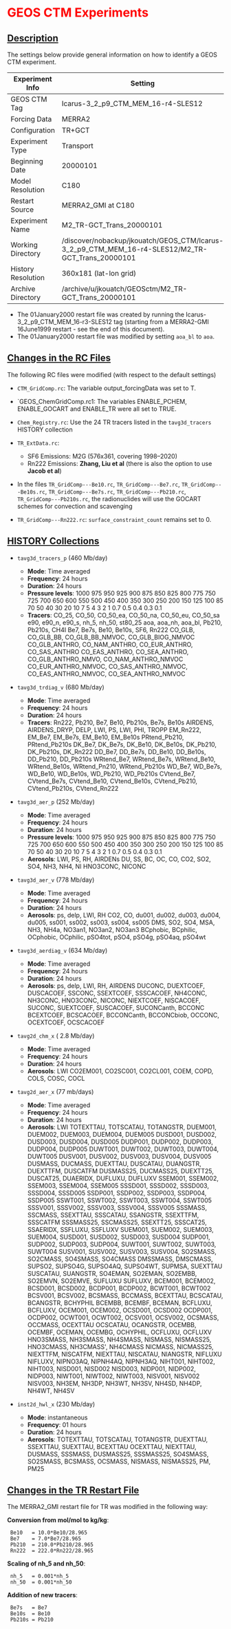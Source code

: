 # <span style="color: red">GEOS CTM Experiments</span>

## [Description](#)

The settings below provide general information on how to identify a GEOS CTM experiment.

| Experiment Info | Setting                            |
|             --- | ---                                |
| GEOS CTM Tag    | Icarus-3_2_p9_CTM_MEM_16-r4-SLES12 |
| Forcing Data    | MERRA2                             |
| Configuration   | TR+GCT                                 |
| Experiment Type | Transport                          |
| Beginning Date  | 20000101  |
| Model Resolution| C180                               |
| Restart Source  | MERRA2_GMI at C180                 |
| Experiment Name | M2_TR-GCT_Trans_20000101               |
| Working Directory | /discover/nobackup/jkouatch/GEOS_CTM/Icarus-3_2_p9_CTM_MEM_16-r4-SLES12/M2_TR-GCT_Trans_20000101 |
| History Resolution |  360x181 (lat-lon grid)             |
| Archive Directory | /archive/u/jkouatch/GEOSctm/M2_TR-GCT_Trans_20000101 |

- The 01January2000 restart file was created by running the Icarus-3_2_p9_CTM_MEM_16-r3-SLES12 tag (starting from a MERRA2-GMI 16June1999 restart - see the end of this document). 
- The 01January2000 restart file was modified by setting `aoa_bl` to `aoa`.

## [Changes in the RC Files](#)

The following RC files were modified (with respect to the default settings)

* `CTM_GridComp.rc`: The variable output_forcingData was set to T.

* `GEOS_ChemGridComp.rc1: The variables ENABLE_PCHEM, ENABLE_GOCART and ENABLE_TR were all set to TRUE.

* `Chem_Registry.rc`: Use the 24 TR tracers listed in the `tavg3d_tracers` HISTORY collection

* `TR_ExtData.rc`:

     - SF6 Emissions:   M2G (576x361, covering 1998–2020)
     - Rn222 Emissions: **Zhang, Liu et al** (there is also the option to use **Jacob et al**)

* In the files `TR_GridComp---Be10.rc`,  `TR_GridComp---Be7.rc`, `TR_GridComp---Be10s.rc`, 
  `TR_GridComp---Be7s.rc`, `TR_GridComp---Pb210.rc`, `TR_GridComp---Pb210s.rc`,
  the radionuclides will use the GOCART schemes for convection and scavenging
  
* `TR_GridComp---Rn222.rc`: `surface_constraint_count` remains set to 0.

## [HISTORY Collections](#)

- `tavg3d_tracers_p` (460 Mb/day)
     * **Mode**: Time averaged
     * **Frequency**: 24 hours
     * **Duration**:  24 hours
     * **Pressure levels**: 1000 975 950 925 900 875 850 825 800
                         775 750 725 700 650 600 550 500 450
                         400 350 300 250 200 150 125 100  85
                          70  50  40  30  20  10   7   5   4
                           3   2   1 0.7 0.5 0.4 0.3 0.1
     * **Tracers**: CO_25, CO_50,  CO_50_ea, CO_50_na, CO_50_eu, CO_50_sa
                    e90,   e90_n,  e90_s,    nh_5,     nh_50,    st80_25
                    aoa,   aoa_nh, aoa_bl,   Pb210,    Pb210s,   CH4I
                    Be7,   Be7s,   Be10,     Be10s,    SF6,      Rn222
                    CO_GLB, CO_GLB_BB, CO_GLB_BB_NMVOC, CO_GLB_BIOG_NMVOC
                    CO_GLB_ANTHRO, CO_NAM_ANTHRO, CO_EUR_ANTHRO, CO_SAS_ANTHRO
                    CO_EAS_ANTHRO, CO_SEA_ANTHRO, CO_GLB_ANTHRO_NMVO, CO_NAM_ANTHRO_NMVOC
                    CO_EUR_ANTHRO_NMVOC, CO_SAS_ANTHRO_NMVOC, CO_EAS_ANTHRO_NMVOC, CO_SEA_ANTHRO_NMVOC
 
 - `tavg3d_trdiag_v` (680 Mb/day)
     * **Mode**: Time averaged
     * **Frequency**: 24 hours
     * **Duration**:  24 hours
     * **Tracers**: Rn222, Pb210,  Be7, Be10, Pb210s, Be7s, Be10s
                    AIRDENS, AIRDENS_DRYP, DELP, LWI, PS, LWI, PHI, TROPP
                    EM_Rn222, EM_Be7, EM_Be7s, EM_Be10, EM_Be10s
                    PRtend_Pb210, PRtend_Pb210s
                    DK_Be7, DK_Be7s, DK_Be10, DK_Be10s, DK_Pb210, DK_Pb210s, DK_Rn222
                    DD_Be7, DD_Be7s, DD_Be10, DD_Be10s, DD_Pb210, DD_Pb210s
                    WRtend_Be7, WRtend_Be7s, WRtend_Be10, WRtend_Be10s, WRtend_Pn210, WRtend_Pb210s
                    WD_Be7, WD_Be7s, WD_Be10, WD_Be10s, WD_Pb210, WD_Pb210s
                    CVtend_Be7, CVtend_Be7s, CVtend_Be10, CVtend_Be10s, CVtend_Pb210, CVtend_Pb210s, CVtend_Rn222
 
 
 - `tavg3d_aer_p` (252 Mb/day)
     * **Mode**: Time averaged
     * **Frequency**: 24 hours
     * **Duration**:  24 hours
     * **Pressure levels**: 1000 975 950 925 900 875 850 825 800
                         775 750 725 700 650 600 550 500 450
                         400 350 300 250 200 150 125 100  85
                          70  50  40  30  20  10   7   5   4
                           3   2   1 0.7 0.5 0.4 0.3 0.1
     * **Aerosols**: LWI, PS, RH, AIRDENs
                     DU, SS, BC, OC, CO, CO2, SO2, SO4, NH3, NH4, NI
                     HNO3CONC, NICONC


 - `tavg3d_aer_v` (778 Mb/day)
     * **Mode**: Time averaged
     * **Frequency**: 24 hours
     * **Duration**:  24 hours
     * **Aerosols**: ps, delp, LWI, RH
                     CO2, CO, du001, du002, du003, du004, du005, ss001, ss002, ss003, ss004, ss005
                     DMS, SO2, SO4, MSA, NH3, NH4a, NO3an1, NO3an2, NO3an3
                     BCphobic, BCphilic, OCphobic, OCphilic, pSO4tot, pSO4, pSO4g, pSO4aq, pSO4wt

 - `tavg3d_aerdiag_v` (634 Mb/day)
     * **Mode**: Time averaged
     * **Frequency**: 24 hours
     * **Duration**:  24 hours
     * **Aerosols**: ps, delp, LWI, RH, AIRDENS
                     DUCONC, DUEXTCOEF, DUSCACOEF, SSCONC, 
                     SSEXTCOEF, SSSCACOEF, NH4CONC, NH3CONC, HNO3CONC, NICONC, 
                     NIEXTCOEF, NISCACOEF, SUCONC, SUEXTCOEF, SUSCACOEF, SUCONCanth, BCCONC
                     BCEXTCOEF, BCSCACOEF, BCCONCanth, BCCONCbiob, OCCONC, OCEXTCOEF, OCSCACOEF

 - `tavg2d_chm_x` ( 2.8 Mb/day)
     * **Mode**: Time averaged
     * **Frequency**: 24 hours
     * **Duration**:  24 hours
     * **Aerosols**: LWI
                     CO2EM001, CO2SC001, CO2CL001, COEM, COPD, COLS, COSC, COCL

 - `tavg2d_aer_x` (77 mb/days)
     * **Mode**: Time averaged
     * **Frequency**: 24 hours
     * **Duration**:  24 hours
     * **Aerosols**: LWI
                     TOTEXTTAU, TOTSCATAU, TOTANGSTR, 
                     DUEM001, DUEM002, DUEM003, DUEM004, DUEM005
                     DUSD001, DUSD002, DUSD003, DUSD004, DUSD005
                     DUDP001, DUDP002, DUDP003, DUDP004, DUDP005
                     DUWT001, DUWT002, DUWT003, DUWT004, DUWT005
                     DUSV001, DUSV002, DUSV003, DUSV004, DUSV005
                     DUSMASS, DUCMASS, DUEXTTAU, DUSCATAU, DUANGSTR, DUEXTTFM, DUSCATFM
                     DUSMASS25, DUCMASS25, DUEXTT25, DUSCAT25, DUAERIDX, DUFLUXU, DUFLUXV
                     SSEM001, SSEM002, SSEM003, SSEM004, SSEM005
                     SSSD001, SSSD002, SSSD003, SSSD004, SSSD005
                     SSDP001, SSDP002, SSDP003, SSDP004, SSDP005
                     SSWT001, SSWT002, SSWT003, SSWT004, SSWT005
                     SSSV001, SSSV002, SSSV003, SSSV004, SSSV005
                     SSSMASS, SSCMASS, SSEXTTAU, SSSCATAU, SSANGSTR, SSEXTTFM, SSSCATFM
                     SSSMASS25, SSCMASS25, SSEXTT25, SSSCAT25, SSAERIDX, SSFLUXU, SSFLUXV
                     SUEM001, SUEM002, SUEM003, SUEM004, SUSD001, SUSD002, SUSD003, SUSD004
                     SUDP001, SUDP002, SUDP003, SUDP004, SUWT001, SUWT002, SUWT003, SUWT004
                     SUSV001, SUSV002, SUSV003, SUSV004, SO2SMASS, SO2CMASS, SO4SMASS, SO4CMASS
                     DMSSMASS, DMSCMASS, SUPSO2, SUPSO4G, SUPSO4AQ, SUPSO4WT, SUPMSA, SUEXTTAU
                     SUSCATAU, SUANGSTR, SO4EMAN, SO2EMAN, SO2EMBB, SO2EMVN, SO2EMVE, SUFLUXU
                     SUFLUXV, BCEM001, BCEM002, BCSD001, BCSD002, BCDP001, BCDP002, BCWT001, BCWT002
                     BCSV001, BCSV002, BCSMASS, BCCMASS, BCEXTTAU, BCSCATAU, BCANGSTR, BCHYPHIL
                     BCEMBB, BCEMBF, BCEMAN, BCFLUXU, BCFLUXV, OCEM001, OCEM002, OCSD001, OCSD002
                     OCDP001, OCDP002, OCWT001, OCWT002, OCSV001, OCSV002, OCSMASS, OCCMASS, OCEXTTAU
                     OCSCATAU, OCANGSTR, OCEMBB, OCEMBF, OCEMAN, OCEMBG, OCHYPHIL, OCFLUXU, OCFLUXV
                     HNO3SMASS, NH3SMASS, NH4SMASS, NISMASS, NISMASS25, HNO3CMASS, NH3CMASS', NH4CMASS
                     NICMASS, NICMASS25, NIEXTTFM, NISCATFM, NIEXTTAU, NISCATAU, NIANGSTR, NIFLUXU
                     NIFLUXV, NIPNO3AQ, NIPNH4AQ, NIPNH3AQ, NIHT001, NIHT002, NIHT003, NISD001, NISD002
                     NISD003, NIDP001, NIDP002, NIDP003, NIWT001, NIWT002, NIWT003, NISV001, NISV002
                     NISV003, NH3EM, NH3DP, NH3WT, NH3SV, NH4SD, NH4DP, NH4WT, NH4SV

 - `inst2d_hwl_x` (230 Mb/day)
     * **Mode**: instantaneous
     * **Frequency**: 01 hours
     * **Duration**:  24 hours
     * **Aerosols**: TOTEXTTAU, TOTSCATAU, TOTANGSTR, DUEXTTAU, SSEXTTAU,  SUEXTTAU,  BCEXTTAU
                     OCEXTTAU,  NIEXTTAU,  DUSMASS,   SSSMASS,  DUSMASS25, SSSMASS25, 
                     SO4SMASS,  SO2SMASS,  BCSMASS,   OCSMASS,  NISMASS,   NISMASS25, PM, PM25
                


## [Changes in the TR Restart File](#)

The MERRA2_GMI restart file for TR was modified in the following way:

**Conversion from mol/mol to kg/kg**:

     Be10   = 10.0*Be10/28.965
     Be7    = 7.0*Be7/28.965
     Pb210  = 210.0*Pb210/28.965
     Rn222  = 222.0*Rn222/28.965

**Scaling of nh_5 and nh_50**:

     nh_5   = 0.001*nh_5
     nh_50  = 0.001*nh_50
     
**Addition of new tracers**:

     Be7s   = Be7
     Be10s  = Be10
     Pb210s = Pb210
